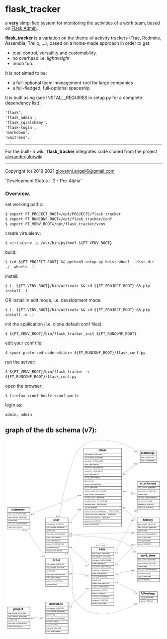 # flask_tracker

a **very** simplified system for monitoring the activities of a work team, based on [Flask Admin](https://flask-admin.readthedocs.io).

**flask_tracker** is a variation on the theme of activity trackers (Trac, Redmine, Assembla, Trello, ...), based on a home-made approach in order to get:

  * total control, versatilty and customability.
  * no overhead i.e. *lightweight*
  * much fun.

It is not aimed to be:

  * a full-optional team-management-tool for large companies
  * a full-fledged, full-optional spaceship

It is buitl using (see INSTALL_REQUIRES in setup.py for a complete dependency list):

    'flask',
    'flask_admin',
    'flask_sqlalchemy',
    'flask-login',
    'markdown',
    'waitress',

___________________________

For the built-in wiki, **flask_tracker** integrates code cloned from the project [alexanderjulo/wiki](https://github.com/alexanderjulo/wiki)

___________________________

Copyright (c) 2019 2021 giovanni.angeli6@gmail.com

'Development Status :: 2 - Pre-Alpha'

### Overview.

set working paths:

    $ export FT_PROJECT_ROOT=/opt/PROJECTS/flask_tracker
    $ export FT_RUNCONF_ROOT=/opt/flask_tracker/conf
    $ export FT_VENV_ROOT=/opt/flask_tracker/venv

create virtualenv:

    $ virtualenv -p /usr/bin/python3 ${FT_VENV_ROOT}

build:

    $ (cd ${FT_PROJECT_ROOT} && python3 setup.py bdist_wheel --dist-dir ./__wheels__)

install:

    $ (. ${FT_VENV_ROOT}/bin/activate && cd ${FT_PROJECT_ROOT} && pip install .)

OR install in edit mode, i.e. development mode:

    $ (. ${FT_VENV_ROOT}/bin/activate && cd ${FT_PROJECT_ROOT} && pip install -e .)

init the application (i.e. clone default conf files):

    $ ${FT_VENV_ROOT}/bin/flask_tracker_init ${FT_RUNCONF_ROOT}

edit your conf file:

    $ <your-preferred-code-editor> ${FT_RUNCONF_ROOT}/flask_conf.py

run the server:

    $ ${FT_VENV_ROOT}/bin/flask_tracker -c ${FT_RUNCONF_ROOT}/flask_conf.py

open the browser:

    $ firefox <conf-host>:<conf-port>
    
login as: 

    admin, admin

## graph of the db schema (v7):

<img src="/doc/tracker.v7.sqlite.svg" alt="db schema" style="width: 640px;"/>
